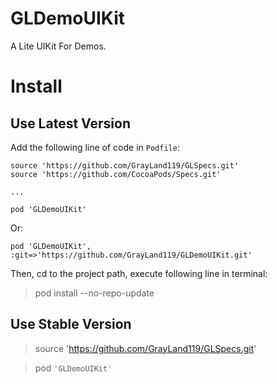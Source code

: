 # GLDemoUIKit
 A Lite UIKit For Demos.


# Install

## Use Latest Version

Add the following line of code in `Podfile`:

```
source 'https://github.com/GrayLand119/GLSpecs.git'
source 'https://github.com/CocoaPods/Specs.git'

...

pod 'GLDemoUIKit'
```

Or:

```
pod 'GLDemoUIKit', :git=>'https://github.com/GrayLand119/GLDemoUIKit.git'
```

Then, cd to the project path, execute following line in terminal:

> pod install --no-repo-update

## Use Stable Version

> source 'https://github.com/GrayLand119/GLSpecs.git'

> pod `'GLDemoUIKit'`



